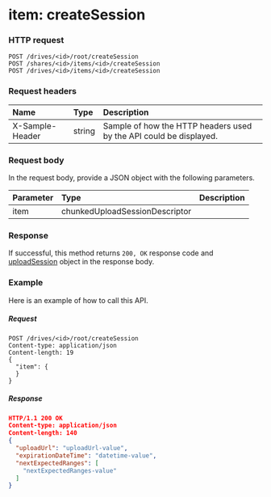 # item: createSession


### HTTP request
```http
POST /drives/<id>/root/createSession
POST /shares/<id>/items/<id>/createSession
POST /drives/<id>/items/<id>/createSession

```
### Request headers
| Name       | Type | Description|
|:---------------|:--------|:----------|
| X-Sample-Header  | string  | Sample of how the HTTP headers used by the API could be displayed.|

### Request body
In the request body, provide a JSON object with the following parameters.

| Parameter	   | Type	|Description|
|:---------------|:--------|:----------|
|item|chunkedUploadSessionDescriptor||

### Response
If successful, this method returns `200, OK` response code and [uploadSession](../resources/uploadsession.md) object in the response body.

### Example
Here is an example of how to call this API.
##### Request
```http
POST /drives/<id>/root/createSession
Content-type: application/json
Content-length: 19
{
  "item": {
  }
}
```
##### Response
```json
HTTP/1.1 200 OK
Content-type: application/json
Content-length: 140
{
  "uploadUrl": "uploadUrl-value",
  "expirationDateTime": "datetime-value",
  "nextExpectedRanges": [
    "nextExpectedRanges-value"
  ]
}
```
<!-- uuid: 0864d952-db4a-40ef-b237-5e2b7a4dfce5\n2015-10-09 15:14:08 UTC -->